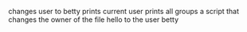 changes user to betty
prints current user
prints all groups
a script that changes the owner of the file hello to the user betty
